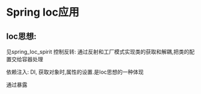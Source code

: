 # Spring Ioc应用

## Ioc思想:

见spring_Ioc_spirit
控制反转: 通过反射和工厂模式实现类的获取和解耦,把类的配置交给容器处理

依赖注入: DI, 获取对象时,属性的设置.是Ioc思想的一种体现

通过暴露